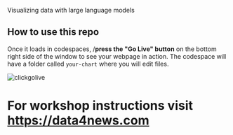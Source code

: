 Visualizing data with large language models

## How to use this repo

Once it loads in codespaces, /**press the "Go Live" button** on the bottom right side of the window to see your webpage in action. The codespace will have a folder called `your-chart` where you will edit files.

 ![clickgolive](https://github.com/user-attachments/assets/bf6fb6f5-23f1-4dc2-9805-c956c44e92ea)


# For workshop instructions visit https://data4news.com

